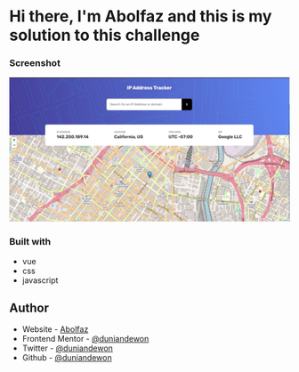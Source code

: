 # Hi there, I'm Abolfaz and this is my solution to this challenge 

### Screenshot

![](./design/desktop-preview.jpg)

### Built with

- vue
- css
- javascript

## Author

- Website - [Abolfaz](https://www.mohammadbaragbah.com)
- Frontend Mentor - [@duniandewon](https://www.frontendmentor.io/profile/duniandewon)
- Twitter - [@duniandewon](https://www.twitter.com/duniandewon)
- Github - [@duniandewon](https://www.github.com/duniandewon)
